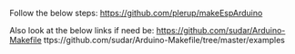 Follow the below steps:
https://github.com/plerup/makeEspArduino

Also look at the below links if need be:
https://github.com/sudar/Arduino-Makefile
ttps://github.com/sudar/Arduino-Makefile/tree/master/examples
